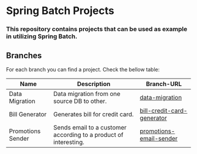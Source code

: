 # Spring Batch Projects


### This repository contains projects that can be used as example in utilizing Spring Batch.

## Branches

For each branch you can find a project. Check the bellow table:

| Name              | Description                                                      | Branch-URL                                                                                                     |
|-------------------|------------------------------------------------------------------|----------------------------------------------------------------------------------------------------------------|
| Data Migration    | Data migration from one source DB to other.                      | [data-migration](https://github.com/razzolim/spring-data-projects/tree/data-migration)                         |
| Bill Generator    | Generates bill for credit card.                                  | [bill-credit-card-generator](https://github.com/razzolim/spring-data-projects/tree/bill-credit-card-generator) |
| Promotions Sender | Sends email to a customer according to a product of interesting. | [promotions-email-sender](https://github.com/razzolim/spring-data-projects/tree/promotions-email-sender)       |
